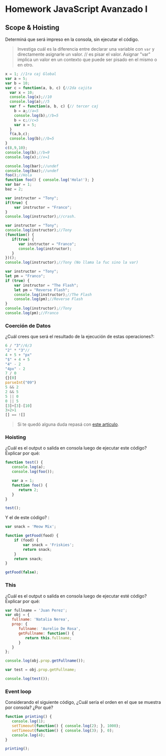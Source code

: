 
# Homework JavaScript Avanzado I

## Scope & Hoisting

Determiná que será impreso en la consola, sin ejecutar el código.

> Investiga cuál es la diferencia entre declarar una variable con `var` y directamente asignarle un valor.
// es pisar el valor. Asignar "var" implica un valor en un contexto que puede ser pisado en el mismo o en otro. 
```javascript
x = 1; //1ra caj Global
var a = 5;
var b = 10;
var c = function(a, b, c) {//2da cajita
  var x = 10;
  console.log(x);//10
  console.log(a);//5
  var f = function(a, b, c) {// tercer caj 
    b = a;//a=5
    console.log(b);//b=5
    b = c;//c=5
    var x = 5;
  }
  f(a,b,c);
  console.log(b);//b=5
}
c(8,9,10);
console.log(b);//b=9
console.log(x);//x=1
```

```javascript
console.log(bar);//undef
console.log(baz);//undef
foo();//Hola
function foo() { console.log('Hola!'); }
var bar = 1;
baz = 2;
```

```javascript
var instructor = "Tony";
if(true) {
    var instructor = "Franco";
}
console.log(instructor);//crash. 
```

```javascript
var instructor = "Tony";
console.log(instructor);//Tony
(function() {
   if(true) {
      var instructor = "Franco";
      console.log(instructor);
   }
})();
console.log(instructor);//Tony (No llama la fuc sino la var)
```

```javascript
var instructor = "Tony";
let pm = "Franco";
if (true) {
    var instructor = "The Flash";
    let pm = "Reverse Flash";
    console.log(instructor);//The Flash
    console.log(pm);//Reverse Flash
}
console.log(instructor);//Tony
console.log(pm);//Franco
```
### Coerción de Datos

¿Cuál crees que será el resultado de la ejecución de estas operaciones?:

```javascript
6 / "3"//6/3
"2" * "3"//
4 + 5 + "px"
"$" + 4 + 5
"4" - 2
"4px" - 2
7 / 0
{}[0]
parseInt("09")
5 && 2
2 && 5
5 || 0
0 || 5
[3]+[3]-[10]
3>2>1
[] == ![]
```

> Si te quedó alguna duda repasá con [este artículo](http://javascript.info/tutorial/object-conversion).


### Hoisting

¿Cuál es el output o salida en consola luego de ejecutar este código? Explicar por qué:

```javascript
function test() {
   console.log(a);
   console.log(foo());

   var a = 1;
   function foo() {
      return 2;
   }
}

test();
```

Y el de este código? :

```javascript
var snack = 'Meow Mix';

function getFood(food) {
    if (food) {
        var snack = 'Friskies';
        return snack;
    }
    return snack;
}

getFood(false);
```


### This

¿Cuál es el output o salida en consola luego de ejecutar esté código? Explicar por qué:

```javascript
var fullname = 'Juan Perez';
var obj = {
   fullname: 'Natalia Nerea',
   prop: {
      fullname: 'Aurelio De Rosa',
      getFullname: function() {
         return this.fullname;
      }
   }
};

console.log(obj.prop.getFullname());

var test = obj.prop.getFullname;

console.log(test());
```

### Event loop

Considerando el siguiente código, ¿Cuál sería el orden en el que se muestra por consola? ¿Por qué?

```javascript
function printing() {
   console.log(1);
   setTimeout(function() { console.log(2); }, 1000);
   setTimeout(function() { console.log(3); }, 0);
   console.log(4);
}

printing();
```
